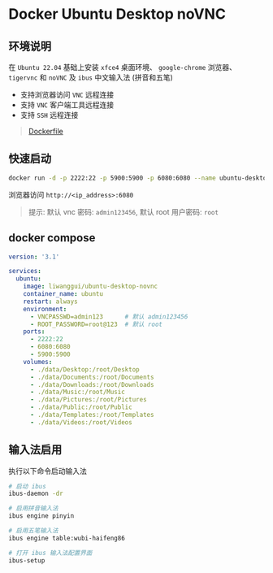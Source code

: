 # Docker Ubuntu Desktop noVNC

## 环境说明

在 `Ubuntu 22.04` 基础上安装 `xfce4` 桌面环境、 `google-chrome` 浏览器、`tigervnc` 和 `noVNC` 及 `ibus` 中文输入法 (拼音和五笔)

- 支持浏览器访问 `VNC` 远程连接
- 支持 `VNC` 客户端工具远程连接
- 支持 `SSH` 远程连接

> [Dockerfile](https://github.com/liwanggui/docker/tree/main/ubuntu-desktop-noVNC/Dockerfile)

## 快速启动

```bash
docker run -d -p 2222:22 -p 5900:5900 -p 6080:6080 --name ubuntu-desktop-vnc liwanggui/ubuntu-desktop-novnc
```

浏览器访问 `http://<ip_address>:6080`

> 提示: 默认 vnc 密码: `admin123456`, 默认 root 用户密码: `root`

## docker compose

```yaml
version: '3.1'

services:
  ubuntu:
    image: liwanggui/ubuntu-desktop-novnc
    container_name: ubuntu
    restart: always
    environment:
      - VNCPASSWD=admin123      # 默认 admin123456
      - ROOT_PASSWORD=root@123  # 默认 root
    ports:
      - 2222:22
      - 6080:6080
      - 5900:5900
    volumes:
      - ./data/Desktop:/root/Desktop
      - ./data/Documents:/root/Documents
      - ./data/Downloads:/root/Downloads
      - ./data/Music:/root/Music
      - ./data/Pictures:/root/Pictures
      - ./data/Public:/root/Public
      - ./data/Templates:/root/Templates
      - ./data/Videos:/root/Videos
```

## 输入法启用

执行以下命令启动输入法

```bash
# 启动 ibus
ibus-daemon -dr

# 启用拼音输入法
ibus engine pinyin

# 启用五笔输入法
ibus engine table:wubi-haifeng86

# 打开 ibus 输入法配置界面
ibus-setup 
```